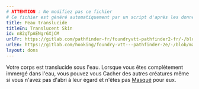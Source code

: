 ```yaml
---
# ATTENTION : Ne modifiez pas ce fichier
# Ce fichier est généré automatiquement par un script d'après les données du module Foundry VTT officiel et de sa traduction
title: Peau translucide
titleEn: Translucent Skin
id: n82gTpAENgr6XjCM
urlFr: https://gitlab.com/pathfinder-fr/foundryvtt-pathfinder2-fr/-/blob/master/data/feats/n82gTpAENgr6XjCM.htm
urlEn: https://gitlab.com/hooking/foundry-vtt---pathfinder-2e/-/blob/master/packs/data/feats.db/translucent-skin.json
layout: dons
---
```

Votre corps est translucide sous l'eau. Lorsque vous êtes complètement immergé dans l'eau, vous pouvez vous Cacher des autres créatures même si vous n'avez pas d'abri à leur égard et n'êtes pas [Masqué](../conditions/masqué.html) pour eux.
